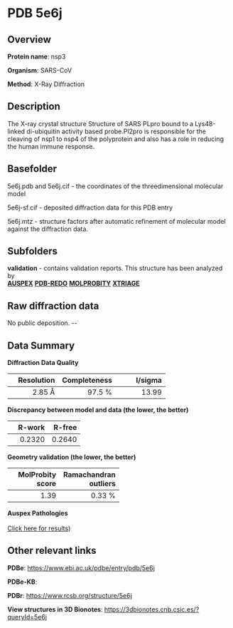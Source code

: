 # PDB 5e6j

## Overview

**Protein name**: nsp3

**Organism**: SARS-CoV

**Method**: X-Ray Diffraction

## Description

The X-ray crystal structure Structure of SARS PLpro bound to a Lys48-linked di-ubiquitin activity based probe.Pl2pro is responsible for the cleaving of nsp1 to nsp4 of the polyprotein and also has a role in reducing the human immune response.

## Basefolder

5e6j.pdb and 5e6j.cif - the coordinates of the threedimensional molecular model

5e6j-sf.cif - deposited diffraction data for this PDB entry

5e6j.mtz - structure factors after automatic refinement of molecular model against the diffraction data.

## Subfolders





**validation** - contains validation reports. This structure has been analyzed by <br>[**AUSPEX**](https://github.com/thorn-lab/coronavirus_structural_task_force/tree/master/pdb/nsp3/SARS-CoV/5e6j/validation/auspex) [**PDB-REDO**](https://github.com/thorn-lab/coronavirus_structural_task_force/tree/master/pdb/nsp3/SARS-CoV/5e6j/validation/pdb-redo) [**MOLPROBITY**](https://github.com/thorn-lab/coronavirus_structural_task_force/tree/master/pdb/nsp3/SARS-CoV/5e6j/validation/molprobity) [**XTRIAGE**](https://github.com/thorn-lab/coronavirus_structural_task_force/blob/master/pdb/nsp3/SARS-CoV/5e6j/validation/Xtriage_output.log)  



## Raw diffraction data

No public deposition. --<br> 

## Data Summary
**Diffraction Data Quality**

|   | Resolution | Completeness| I/sigma |
|---|-------------:|----------------:|--------------:|
|   |2.85 Å|97.5  %|<img width=50/>13.99|

**Discrepancy between model and data (the lower, the better)**

|   | **R-work**| **R-free**   
|---|-------------:|----------------:|           
||  0.2320|  0.2640|

**Geometry validation (the lower, the better)**

|   |**MolProbity<br>score**| **Ramachandran<br>outliers** 
|---|-------------:|----------------:|
||  1.39|  0.33 %|

**Auspex Pathologies**<br> <br>[Click here for results](https://github.com/thorn-lab/coronavirus_structural_task_force/blob/master/pdb/nsp3/SARS-CoV/5e6j/validation/auspex/5e6j_auspex_comments.txt))

 



## Other relevant links 
**PDBe**:  https://www.ebi.ac.uk/pdbe/entry/pdb/5e6j

**PDBe-KB**:  
 
**PDBr**: https://www.rcsb.org/structure/5e6j 

**View structures in 3D Bionotes**: https://3dbionotes.cnb.csic.es/?queryId=5e6j

